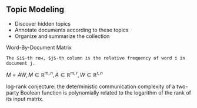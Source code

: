 

## Topic Modeling

- Discover hidden topics
- Annotate documents according to these topics
- Organize and summarize the collection

Word-By-Document Matrix

    The $i$-th row, $j$-th column is the relative frequency of word i in document j.


$M = A W,  M \in \mathbb{R}^{m, n}, A \in \mathbb{R}^{m, r}, W \in \mathbb{R}^{r, n}$



log-rank conjecture: the deterministic communication complexity of a two-party Boolean function is polynomially related to the logarithm of the rank of its input matrix.


